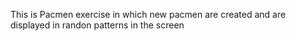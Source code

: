This is Pacmen exercise in which new pacmen are created and are displayed in randon patterns in the screen
